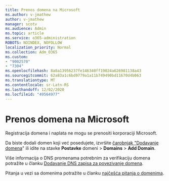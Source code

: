 ```yaml
---
title: Prenos domena na Microsoft
ms.author: v-jmathew
author: v-jmathew
manager: scotv
ms.audience: Admin
ms.topic: article
ms.service: o365-administration
ROBOTS: NOINDEX, NOFOLLOW
localization_priority: Normal
ms.collection: Adm_O365
ms.custom:
- "9002570"
- "7304"
ms.openlocfilehash: 8a8a13956237fe146340ff19024a626981138a43
ms.sourcegitcommit: 62a83a1c6bd9779a1a11b749490bd11670d4b063
ms.translationtype: MT
ms.contentlocale: sr-Latn-RS
ms.lasthandoff: 12/02/2020
ms.locfileid: "49564977"
---
```

# <a name="transfer-a-domain-to-microsoft"></a>Prenos domena na Microsoft

Registracija domena i naplata ne mogu se prenositi korporaciji Microsoft.

Da biste dodali domen koji već posedujete, izvršite [čarobnjak "Dodavanje domena](https://admin.microsoft.com/Adminportal/Domains/Wizard)" ili idite na stavke **Postavke** domeni  >  **Domains**  >  **Add Domain**.

Više informacija o DNS promenama potrebnim za verifikaciju domena potražite u članku [Dodavanje DNS zapisa za povezivanje domena](https://docs.microsoft.com/microsoft-365/admin/get-help-with-domains/create-dns-records-at-any-dns-hosting-provider).

Pitanja u vezi sa domenima potražite u članku [najčešća pitanja o domenima](https://docs.microsoft.com/microsoft-365/admin/setup/domains-faq).
